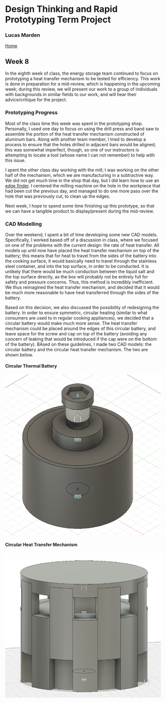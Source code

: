 # Design Thinking and Rapid Prototyping Term Project
### Lucas Marden
[Home](index.md)


## Week 8
In the eighth week of class, the energy storage team continued to focus on prototyping a heat transfer mechanism to be tested for efficiency. This work is done in preparation for a mid-review, which is happening in the upcoming week; during this review, we will present our work to a group of individuals with backgrounds in similar fields to our work, and will hear their advice/critique for the project.

### Prototyping Progress
Most of the class time this week was spent in the prototyping shop. Personally, I used one day to focus on using the drill press and band saw to assemble the portion of the heat transfer mechanism constructed of aluminum bars. Along with another team member, I tried to develop a process to ensure that the holes drilled in adjacent bars would be aligned; this was somewhat imperfect, though, so one of our instructors is attempting to locate a tool (whose name I can not remember) to help with this issue.

I spent the other class day working with the mill; I was working on the other half of the mechanism, which we are manufacturing in a subtractive way. We did not get much time in the shop that day, but I did learn how to use an [edge finder](https://www.sme.org/technologies/articles/2019/august/finding-the-edge/). I centered the milling machine on the hole in the workpiece that had been cut the previous day, and managed to do one more pass over the hole that was previously cut, to clean up the edges.

Next week, I hope to spend some time finishing up this prototype, so that we can have a tangible product to display/present during the mid-review.


### CAD Modelling
Over the weekend, I spent a bit of time developing some new CAD models. Specifically, I worked based off of a discussion in class, where we focused on one of the problems with the current design: the rate of heat transfer. All models up until now have placed the heat transfer mechanism on top of the battery; this means that for heat to travel from the sides of the battery into the cooking surface, it would basically need to travel through the stainless steel container, and into the top surface, in order to be conducted. It is unlikely that there would be much conduction between the liquid salt and the top surface directly, as the box will probably not be entirely full for safety and pressure concerns. Thus, this method is incredibly inefficient. We thus reimagined the heat transfer mechanism, and decided that it would be much more reasonable to have heat transferred through the sides of the battery.

Based on this decision, we also discussed the possibility of redesigning the battery. In order to ensure symmetric, circular heating (similar to what consumers are used to in regular cooking appliances), we decided that a circular battery would make much more sense. The heat transfer mechanism could be placed around the edges of this circular battery, and leave space for the screw and cap on top of the battery (avoiding any concern of leaking that would be introduced if the cap were on the bottom of the battery). BAsed on these guidelines, I made two CAD models: the circular battery and the circular heat transfer mechanism. The two are shown below.

#### Circular Thermal Battery
![Circular Thermal Battery](./Images/circular_thermal_battery.png)


#### Circular Heat Transfer Mechanism
[![Circular Heat Transfer Demo Video](./Images/circular_heat_transfer_mechanism.png)](https://youtu.be/4ZKthriYKmo "Circular Heat Transfer Mechanism")
